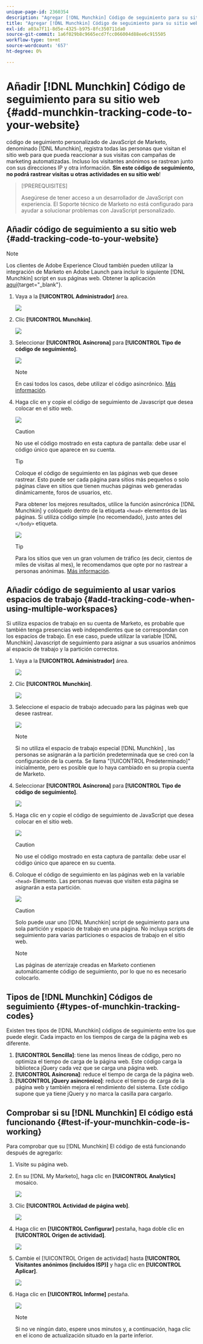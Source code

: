 ```yaml
---
unique-page-id: 2360354
description: "Agregar [!DNL Munchkin] Código de seguimiento para su sitio web - Documentos de Marketo - Documentación del producto"
title: "Agregar [!DNL Munchkin] Código de seguimiento para su sitio web"
exl-id: a03a7f11-8d5e-4325-b975-8fc350711da0
source-git-commit: 1a6f029b8c9665ecd7fcc066004d88ee6c915505
workflow-type: tm+mt
source-wordcount: '657'
ht-degree: 0%

---
```


# Añadir [!DNL Munchkin] Código de seguimiento para su sitio web {#add-munchkin-tracking-code-to-your-website}

código de seguimiento personalizado de JavaScript de Marketo, denominado [!DNL Munchkin], registra todas las personas que visitan el sitio web para que pueda reaccionar a sus visitas con campañas de marketing automatizadas. Incluso los visitantes anónimos se rastrean junto con sus direcciones IP y otra información. **Sin este código de seguimiento, no podrá rastrear visitas u otras actividades en su sitio web**!

>[!PREREQUISITES]
>
>Asegúrese de tener acceso a un desarrollador de JavaScript con experiencia. El Soporte técnico de Marketo no está configurado para ayudar a solucionar problemas con JavaScript personalizado.

## Añadir código de seguimiento a su sitio web {#add-tracking-code-to-your-website}

>[!NOTE]
>
>Los clientes de Adobe Experience Cloud también pueden utilizar la integración de Marketo en Adobe Launch para incluir lo siguiente [!DNL Munchkin] script en sus páginas web. Obtener la aplicación [aquí](https://www.adobeexchange.com/experiencecloud.details.101054.html){target="_blank"}.

1. Vaya a la **[!UICONTROL Administrador]** área.

   ![](assets/add-munchkin-tracking-code-to-your-website-1.png)

1. Clic **[!UICONTROL Munchkin]**.

   ![](assets/add-munchkin-tracking-code-to-your-website-2.png)

1. Seleccionar **[!UICONTROL Asíncrona]** para **[!UICONTROL Tipo de código de seguimiento]**.

   ![](assets/add-munchkin-tracking-code-to-your-website-3.png)

   >[!NOTE]
   >
   >En casi todos los casos, debe utilizar el código asincrónico. [Más información](#types-of-munchkin-tracking-codes).

1. Haga clic en y copie el código de seguimiento de Javascript que desea colocar en el sitio web.

   ![](assets/add-munchkin-tracking-code-to-your-website-4.png)

   >[!CAUTION]
   >
   >No use el código mostrado en esta captura de pantalla: debe usar el código único que aparece en su cuenta.

   >[!TIP]
   >
   >Coloque el código de seguimiento en las páginas web que desee rastrear. Esto puede ser cada página para sitios más pequeños o solo páginas clave en sitios que tienen muchas páginas web generadas dinámicamente, foros de usuarios, etc.

   Para obtener los mejores resultados, utilice la función asincrónica [!DNL Munchkin] y colóquelo dentro de la etiqueta `<head>` elementos de las páginas. Si utiliza código simple (no recomendado), justo antes del `</body>` etiqueta.

   ![](assets/add-munchkin-tracking-code-to-your-website-5.png)

   >[!TIP]
   >
   >Para los sitios que ven un gran volumen de tráfico (es decir, cientos de miles de visitas al mes), le recomendamos que opte por no rastrear a personas anónimas. [Más información](https://developers.marketo.com/documentation/websites/lead-tracking-munchkin-js/).

## Añadir código de seguimiento al usar varios espacios de trabajo {#add-tracking-code-when-using-multiple-workspaces}

Si utiliza espacios de trabajo en su cuenta de Marketo, es probable que también tenga presencias web independientes que se correspondan con los espacios de trabajo. En ese caso, puede utilizar la variable [!DNL Munchkin] Javascript de seguimiento para asignar a sus usuarios anónimos al espacio de trabajo y la partición correctos.

1. Vaya a la **[!UICONTROL Administrador]** área.

   ![](assets/add-munchkin-tracking-code-to-your-website-6.png)

1. Clic **[!UICONTROL Munchkin]**.

   ![](assets/add-munchkin-tracking-code-to-your-website-7.png)

1. Seleccione el espacio de trabajo adecuado para las páginas web que desee rastrear.

   ![](assets/add-munchkin-tracking-code-to-your-website-8.png)

   >[!NOTE]
   >
   >Si no utiliza el espacio de trabajo especial [!DNL Munchkin] , las personas se asignarán a la partición predeterminada que se creó con la configuración de la cuenta. Se llama &quot;[!UICONTROL Predeterminado]&quot; inicialmente, pero es posible que lo haya cambiado en su propia cuenta de Marketo.

1. Seleccionar **[!UICONTROL Asíncrona]** para **[!UICONTROL Tipo de código de seguimiento]**.

   ![](assets/add-munchkin-tracking-code-to-your-website-9.png)

1. Haga clic en y copie el código de seguimiento de JavaScript que desea colocar en el sitio web.

   ![](assets/add-munchkin-tracking-code-to-your-website-10.png)

   >[!CAUTION]
   >
   >No use el código mostrado en esta captura de pantalla: debe usar el código único que aparece en su cuenta.

1. Coloque el código de seguimiento en las páginas web en la variable `<head>` Elemento. Las personas nuevas que visiten esta página se asignarán a esta partición.

   ![](assets/add-munchkin-tracking-code-to-your-website-11.png)

   >[!CAUTION]
   >
   >Solo puede usar uno [!DNL Munchkin] script de seguimiento para una sola partición y espacio de trabajo en una página. No incluya scripts de seguimiento para varias particiones o espacios de trabajo en el sitio web.

   >[!NOTE]
   >
   >Las páginas de aterrizaje creadas en Marketo contienen automáticamente código de seguimiento, por lo que no es necesario colocarlo.

## Tipos de [!DNL Munchkin] Códigos de seguimiento {#types-of-munchkin-tracking-codes}

Existen tres tipos de [!DNL Munchkin] códigos de seguimiento entre los que puede elegir. Cada impacto en los tiempos de carga de la página web es diferente.

1. **[!UICONTROL Sencilla]**: tiene las menos líneas de código, pero no optimiza el tiempo de carga de la página web. Este código carga la biblioteca jQuery cada vez que se carga una página web.
1. **[!UICONTROL Asíncrona]**: reduce el tiempo de carga de la página web.
1. **[!UICONTROL jQuery asincrónico]**: reduce el tiempo de carga de la página web y también mejora el rendimiento del sistema. Este código supone que ya tiene jQuery y no marca la casilla para cargarlo.

## Comprobar si su [!DNL Munchkin] El código está funcionando {#test-if-your-munchkin-code-is-working}

Para comprobar que su [!DNL Munchkin] El código de está funcionando después de agregarlo:

1. Visite su página web.

1. En su [!DNL My Marketo], haga clic en **[!UICONTROL Analytics]** mosaico.

   ![](assets/add-munchkin-tracking-code-to-your-website-12.png)

1. Clic **[!UICONTROL Actividad de página web]**.

   ![](assets/add-munchkin-tracking-code-to-your-website-13.png)

1. Haga clic en **[!UICONTROL Configurar]** pestaña, haga doble clic en **[!UICONTROL Origen de actividad]**.

   ![](assets/add-munchkin-tracking-code-to-your-website-14.png)

1. Cambie el [!UICONTROL Origen de actividad] hasta **[!UICONTROL Visitantes anónimos (incluidos ISP)]** y haga clic en **[!UICONTROL Aplicar]**.

   ![](assets/add-munchkin-tracking-code-to-your-website-15.png)

1. Haga clic en **[!UICONTROL Informe]** pestaña.

   ![](assets/add-munchkin-tracking-code-to-your-website-16.png)

   >[!NOTE]
   >
   >Si no ve ningún dato, espere unos minutos y, a continuación, haga clic en el icono de actualización situado en la parte inferior.
